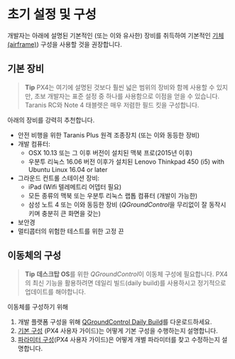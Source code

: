 # 초기 설정 및 구성

개발자는 아래에 설명된 기본적인 (또는 이와 유사한) 장비를 취득하여 기본적인 [기체 (airframe)](../airframes/airframe_reference.md)) 구성을 사용할 것을 권장합니다.

## 기본 장비

> **Tip** PX4는 여기에 설명된 것보다 훨씬 넓은 범위의 장비와 함께 사용할 수 있지만, 초보 개발자는 표준 설정 중 하나를 사용함으로 이점을 얻을 수 있습니다. Taranis RC와 Note 4 태블렛은 매우 저렴한 필드 킷을 구성합니다.

아래의 장비를 강력히 추천합니다.

* 안전 비행을 위한 Taranis Plus 원격 조종장치 (또는 이와 동등한 장비)
* 개발 컴퓨터:
  * OSX 10.13 또는 그 이후 버전이 설치된 맥북 프로(2015년 이후) 
  * 우분투 리눅스 16.06 버전 이후가 설치된 Lenovo Thinkpad 450 (i5) with Ubuntu Linux 16.04 or later
* 그라운드 컨트롤 스테이션 장비:
  * iPad (Wifi 텔레메트리 어뎁터 필요)
  * 모든 종류의 맥북 또는 우분투 리눅스 랩톱 컴퓨터 (개발이 가능한) 
  * 삼성 노트 4 또는 이와 동등한 장비 (*QGroundControl*을 무리없이 잘 동작시키며 충분히 큰 화면을 갖는) 
* 보안경
* 멀티콥터의 위험한 테스트를 위한 고정 끈

## 이동체의 구성

> **Tip** **데스크탑 OS**를 위한 *QGroundControl*이 이동체 구성에 필요합니다. PX4의 최신 기능을 활용하려면 데일리 빌드(daily build)를 사용하시고 정기적으로 업데이트를 해야합니다. 

이동체를 구성하기 위해

1. 개발 플랫폼 구성을 위해 [QGroundControl Daily Build](https://docs.qgroundcontrol.com/en/releases/daily_builds.html)를 다운로드하세요.
2. [기본 구성](https://docs.px4.io/en/config/) (PX4 사용자 가이드)는 어떻게 기본 구성을 수행하는지 설명합니다. 
3. [파라미터 구성](https://docs.px4.io/en/advanced_config/parameters.html)(PX4 사용자 가이드)은 어떻게 개별 파라미터를 찾고 수정하는지 설명합니다. 

